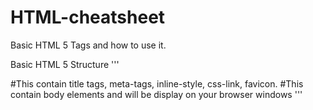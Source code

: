# HTML-cheatsheet
Basic HTML 5 Tags and how to use it.

Basic HTML 5 Structure
'''
<!DOCTYPE html>
  <html>
    <head>
      #This contain title tags, meta-tags, inline-style, css-link, favicon.
    </head>
    <body>
      #This contain body elements and will be display on your browser windows
    </body>
  </html>
'''
